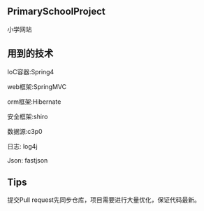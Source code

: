 ## PrimarySchoolProject
小学网站

## 用到的技术

IoC容器:Spring4

web框架:SpringMVC

orm框架:Hibernate

安全框架:shiro

数据源:c3p0

日志: log4j

Json: fastjson

## Tips
提交Pull request先同步仓库，项目需要进行大量优化，保证代码最新。
